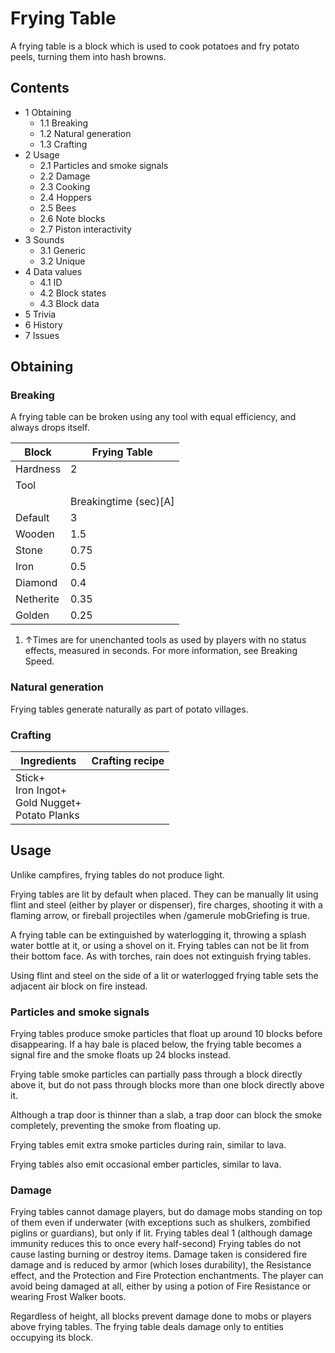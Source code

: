 # Frying Table
A frying table is a block which is used to cook potatoes and fry potato peels, turning them into hash browns.

## Contents
- 1 Obtaining
	- 1.1 Breaking
	- 1.2 Natural generation
	- 1.3 Crafting
- 2 Usage
	- 2.1 Particles and smoke signals
	- 2.2 Damage
	- 2.3 Cooking
	- 2.4 Hoppers
	- 2.5 Bees
	- 2.6 Note blocks
	- 2.7 Piston interactivity
- 3 Sounds
	- 3.1 Generic
	- 3.2 Unique
- 4 Data values
	- 4.1 ID
	- 4.2 Block states
	- 4.3 Block data
- 5 Trivia
- 6 History
- 7 Issues

## Obtaining
### Breaking
A frying table can be broken using any tool with equal efficiency, and always drops itself.

| Block     | Frying Table          |
|-----------|-----------------------|
| Hardness  | 2                     |
| Tool      |                       |
|           | Breakingtime (sec)[A] |
| Default   | 3                     |
| Wooden    | 1.5                   |
| Stone     | 0.75                  |
| Iron      | 0.5                   |
| Diamond   | 0.4                   |
| Netherite | 0.35                  |
| Golden    | 0.25                  |

1. ↑Times are for unenchanted tools as used by players with no status effects, measured in seconds. For more information, see Breaking Speed.

### Natural generation
Frying tables generate naturally as part of potato villages.

### Crafting
| Ingredients                                               | Crafting recipe |
|-----------------------------------------------------------|-----------------|
| Stick+<br/>Iron Ingot+<br/>Gold Nugget+<br/>Potato Planks |                 |

## Usage
Unlike campfires, frying tables do not produce light.

Frying tables are lit by default when placed. They can be manually lit using flint and steel (either by player or dispenser), fire charges, shooting it with a flaming arrow, or fireball projectiles when /gamerule mobGriefing is true.

A frying table can be extinguished by waterlogging it, throwing a splash water bottle at it, or using a shovel on it. Frying tables can not be lit from their bottom face. As with torches, rain does not extinguish frying tables.

Using flint and steel on the side of a lit or waterlogged frying table sets the adjacent air block on fire instead.

### Particles and smoke signals
Frying tables produce smoke particles that float up around 10 blocks before disappearing. If a hay bale is placed below, the frying table becomes a signal fire and the smoke floats up 24 blocks instead.

Frying table smoke particles can partially pass through a block directly above it, but do not pass through blocks more than one block directly above it.

Although a trap door is thinner than a slab, a trap door can block the smoke completely, preventing the smoke from floating up.

Frying tables emit extra smoke particles during rain, similar to lava.

Frying tables also emit occasional ember particles, similar to lava.

### Damage
Frying tables cannot damage players, but do damage mobs standing on top of them even if underwater (with exceptions such as shulkers, zombified piglins or guardians), but only if lit. Frying tables deal 1 (although damage immunity reduces this to once every half-second) Frying tables do not cause lasting burning or destroy items. Damage taken is considered fire damage and is reduced by armor (which loses durability), the Resistance effect, and the Protection and Fire Protection enchantments. The player can avoid being damaged at all, either by using a potion of Fire Resistance or wearing Frost Walker boots.

Regardless of height, all blocks prevent damage done to mobs or players above frying tables. The frying table deals damage only to entities occupying its block.


